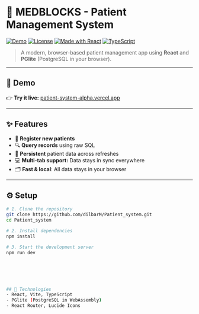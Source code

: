 # 🏥 MEDBLOCKS - Patient Management System

[![Demo](https://img.shields.io/badge/Demo-Live-blue?logo=vercel&style=for-the-badge)](https://patient-system-alpha.vercel.app/)
[![License](https://img.shields.io/github/license/dilbarM/Patient_system?style=for-the-badge)](LICENSE)
[![Made with React](https://img.shields.io/badge/React-2023-blue?logo=react&style=for-the-badge)](https://reactjs.org/)
[![TypeScript](https://img.shields.io/badge/TypeScript-Enabled-blue?logo=typescript&style=for-the-badge)](https://www.typescriptlang.org/)

> A modern, browser-based patient management app using **React** and **PGlite** (PostgreSQL in your browser).

---

## 🚀 Demo

👉 **Try it live:** [patient-system-alpha.vercel.app](https://patient-system-alpha.vercel.app/)

---

## ✨ Features

- 📝 **Register new patients**
- 🔍 **Query records** using raw SQL
- 💾 **Persistent** patient data across refreshes
- 💻 **Multi-tab support:** Data stays in sync everywhere
- 🗂️ **Fast & local**: All data stays in your browser

---




## ⚙️ Setup

```bash
# 1. Clone the repository
git clone https://github.com/dilbarM/Patient_system.git
cd Patient_system

# 2. Install dependencies
npm install

# 3. Start the development server
npm run dev






## 🧩 Technologies
- React, Vite, TypeScript
- PGlite (PostgreSQL in WebAssembly)
- React Router, Lucide Icons








